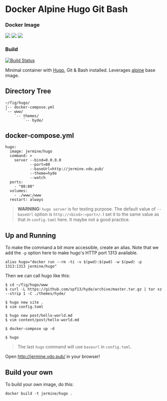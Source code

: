 # Docker Alpine Hugo Git Bash

### Docker Image

[![](https://images.microbadger.com/badges/image/jermine/hugo.svg)](http://microbadger.com/images/jermine/hugo "Get your own image badge on microbadger.com") [![](https://images.microbadger.com/badges/version/jermine/hugo.svg)](http://microbadger.com/images/jermine/hugo "Get your own version badge on microbadger.com") [![](https://images.microbadger.com/badges/commit/jermine/hugo.svg)](https://microbadger.com/images/jermine/hugo "Get your own commit badge on microbadger.com")

### Build

[![Build Status](https://travis-ci.org/JermineHu/alpine-hugo.svg?branch=master)](https://travis-ci.org/JermineHu/alpine-hugo)

Minimal container with [Hugo](https://gohugo.io), Git & Bash installed. Leverages [alpine](https://hub.docker.com/_/alpine/) base image.


## Directory Tree

```
~/fig/hugo/
|-- docker-compose.yml
`-- www/
    `-- themes/
        `-- hyde/
```

## docker-compose.yml

```
hugo:
  image: jermine/hugo
  command: >
    server --bind=0.0.0.0
           --port=80
           --baseUrl=http://jermine.vdo.pub/
           --theme=hyde
           --watch
  ports:
    - "80:80"
  volumes:
    - ./www:/www
  restart: always
```

> **WARNING:** `hugo server` is for testing purpose.
> The default value of `--baseUrl` option is `http://<bind>:<port>/`.
> I set it to the same value as that in `config.toml` here.
> It maybe not a good practice.

## Up and Running


To make the command a bit more accessible, create an alias. Note that we add the `-p` option here to make hugo's HTTP port 1313 available.

    alias hugo="docker run --rm -ti -v $(pwd):$(pwd) -w $(pwd) -p 1313:1313 jermine/hugo"

Then we can call hugo like this:
 
```
$ cd ~/fig/hugo/www
$ curl -L https://github.com/spf13/hyde/archive/master.tar.gz | tar xz --strip 1 -C ./themes/hyde/

$ hugo new site .
$ vim config.toml

$ hugo new post/hello-world.md
$ vim content/post/hello-world.md

$ docker-compose up -d

$ hugo

```

> The last `hugo` command will use `baseurl` in `config.toml`.

Open <http://jermine.vdo.pub/> in your browser!


## Build your own

To build your own image, do this:

    docker build -t jermine/hugo .
